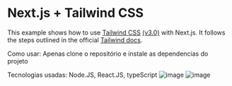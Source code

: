 # Next.js + Tailwind CSS 

This example shows how to use [Tailwind CSS](https://tailwindcss.com/) [(v3.0)](https://tailwindcss.com/blog/tailwindcss-v3) with Next.js. It follows the steps outlined in the official [Tailwind docs](https://tailwindcss.com/docs/guides/nextjs).

Como usar:
Apenas clone o repositório e instale as dependencias do projeto

Tecnologias usadas: Node.JS, React.JS, typeScript
![image](https://user-images.githubusercontent.com/85229315/185529447-eabbbc1c-2a5b-40e3-a92c-3feb13d345bd.png)
![image](https://user-images.githubusercontent.com/85229315/185529492-b4542feb-93b6-45be-8c76-69f5288b58ab.png)
